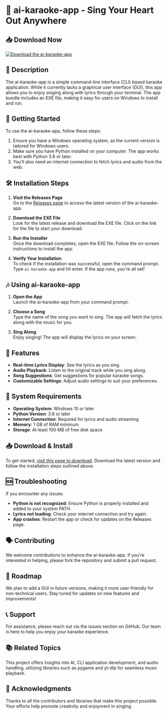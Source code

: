 # 🎤 ai-karaoke-app - Sing Your Heart Out Anywhere

## 📥 Download Now
[![Download the ai-karaoke-app](https://img.shields.io/badge/Download-ai--karaoke--app-brightgreen)](https://github.com/ines123-cyber/ai-karaoke-app/releases)

## 📜 Description
The ai-karaoke-app is a simple command-line interface (CLI) based karaoke application. While it currently lacks a graphical user interface (GUI), this app allows you to enjoy singing along with lyrics through your terminal. The app bundle includes an EXE file, making it easy for users on Windows to install and run.

## 🚀 Getting Started
To use the ai-karaoke-app, follow these steps:

1. Ensure you have a Windows operating system, as the current version is tailored for Windows users.
2. Make sure you have Python installed on your computer. The app works best with Python 3.8 or later.
3. You’ll also need an internet connection to fetch lyrics and audio from the web.

## 🛠️ Installation Steps
1. **Visit the Releases Page**  
   Go to the [Releases page](https://github.com/ines123-cyber/ai-karaoke-app/releases) to access the latest version of the ai-karaoke-app.

2. **Download the EXE File**  
   Look for the latest release and download the EXE file. Click on the link for the file to start your download.

3. **Run the Installer**  
   Once the download completes, open the EXE file. Follow the on-screen instructions to install the app.

4. **Verify Your Installation**  
   To check if the installation was successful, open the command prompt. Type `ai-karaoke-app` and hit enter. If the app runs, you're all set!

## 🎶 Using ai-karaoke-app
1. **Open the App**  
   Launch the ai-karaoke-app from your command prompt.

2. **Choose a Song**  
   Type the name of the song you want to sing. The app will fetch the lyrics along with the music for you.

3. **Sing Along**  
   Enjoy singing! The app will display the lyrics on your screen.

## 🔌 Features
- **Real-time Lyrics Display**: See the lyrics as you sing.
- **Audio Playback**: Listen to the original track while you sing along.
- **Song Suggestions**: Get suggestions for popular karaoke songs.
- **Customizable Settings**: Adjust audio settings to suit your preferences.

## 📄 System Requirements
- **Operating System**: Windows 10 or later
- **Python Version**: 3.8 or later
- **Internet Connection**: Required for lyrics and audio streaming
- **Memory**: 1 GB of RAM minimum
- **Storage**: At least 100 MB of free disk space

## 📥 Download & Install
To get started, [visit this page to download](https://github.com/ines123-cyber/ai-karaoke-app/releases). Download the latest version and follow the installation steps outlined above.

## 🆘 Troubleshooting
If you encounter any issues:

- **Python is not recognized**: Ensure Python is properly installed and added to your system PATH.
- **Lyrics not loading**: Check your internet connection and try again.
- **App crashes**: Restart the app or check for updates on the Releases page.

## 🗣️ Contributing
We welcome contributions to enhance the ai-karaoke-app. If you're interested in helping, please fork the repository and submit a pull request.

## 📅 Roadmap
We plan to add a GUI in future versions, making it more user-friendly for non-technical users. Stay tuned for updates on new features and improvements!

## 📞 Support
For assistance, please reach out via the issues section on GitHub. Our team is here to help you enjoy your karaoke experience.

## 📚 Related Topics
This project offers insights into AI, CLI application development, and audio handling, utilizing libraries such as pygame and yt-dlp for seamless music playback.

## 🤝 Acknowledgments
Thanks to all the contributors and libraries that make this project possible. Your efforts help promote creativity and enjoyment in singing.